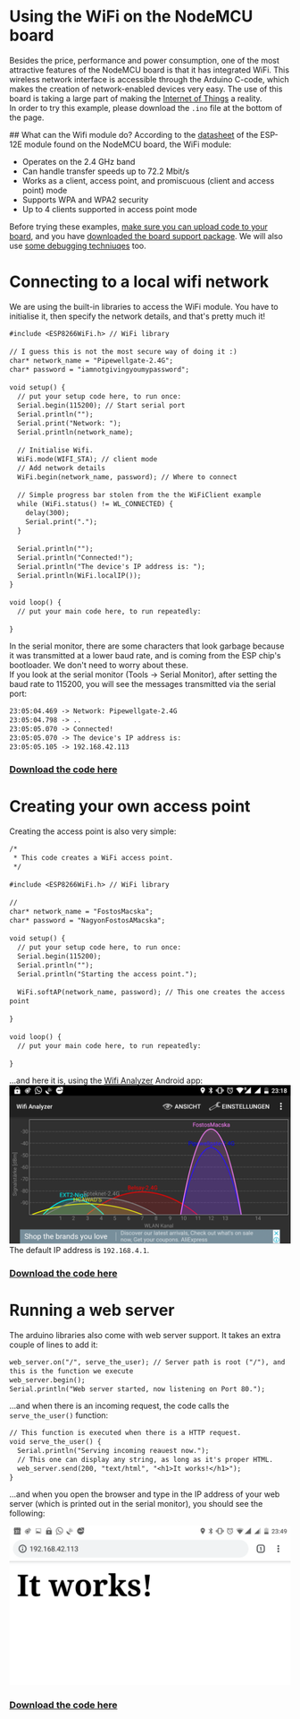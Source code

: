 # Using the WiFi on the NodeMCU board

Besides the price, performance and power consumption, one of the most attractive features of the NodeMCU board is that it has integrated WiFi. This wireless network interface is accessible through the Arduino C-code, which makes the creation of network-enabled devices very easy. The use of this board is taking a large part of making the [Internet of Things](https://www.forbes.com/sites/jacobmorgan/2014/05/13/simple-explanation-internet-things-that-anyone-can-understand/#7c37f9761d09) a reality.  
In order to try this example, please download the `.ino` file at the bottom of the page.

## What can the Wifi module do?
According to the [datasheet](https://www.kloppenborg.net/images/blog/esp8266/esp8266-esp12e-specs.pdf) of the ESP-12E module found on the NodeMCU board, the WiFi module:

- Operates on the 2.4 GHz band
- Can handle transfer speeds up to 72.2 Mbit/s
- Works as a client, access point, and promiscuous (client and access point) mode
- Supports WPA and WPA2 security
- Up to 4 clients supported in access point mode


Before trying these examples, [make sure you can upload code to your board](getting_started.md), and you have [downloaded the board support package](arduino.md). We will also use [some debugging techniuqes](debug.md) too.

# Connecting to a local wifi network

We are using the built-in libraries to access the WiFi module. You have to initialise it, then specify the network details, and that's pretty much it!

```
#include <ESP8266WiFi.h> // WiFi library

// I guess this is not the most secure way of doing it :)
char* network_name = "Pipewellgate-2.4G";
char* password = "iamnotgivingyoumypassword";

void setup() {
  // put your setup code here, to run once:
  Serial.begin(115200); // Start serial port
  Serial.println("");
  Serial.print("Network: ");
  Serial.println(network_name);

  // Initialise Wifi.
  WiFi.mode(WIFI_STA); // client mode
  // Add network details
  WiFi.begin(network_name, password); // Where to connect

  // Simple progress bar stolen from the the WiFiClient example
  while (WiFi.status() != WL_CONNECTED) {
    delay(300);
    Serial.print(".");
  }
  
  Serial.println("");
  Serial.println("Connected!");
  Serial.println("The device's IP address is: ");
  Serial.println(WiFi.localIP());
}

void loop() {
  // put your main code here, to run repeatedly:

}
```



In the serial monitor, there are some characters that look garbage because it was transmitted at a lower baud rate, and is coming from the ESP chip's bootloader. We don't need to worry about these.  
If you look at the serial monitor (Tools -> Serial Monitor), after setting the baud rate to 115200, you will see the messages transmitted via the serial port:  
```
23:05:04.469 -> Network: Pipewellgate-2.4G
23:05:04.798 -> ..
23:05:05.070 -> Connected!
23:05:05.070 -> The device's IP address is: 
23:05:05.105 -> 192.168.42.113
```
### [Download the code here](arduino_code_files/wifi_client/wifi_client.ino)

# Creating your own access point

Creating the access point is also very simple:
```
/*
 * This code creates a WiFi access point.
 */

#include <ESP8266WiFi.h> // WiFi library

//
char* network_name = "FostosMacska";
char* password = "NagyonFostosAMacska";

void setup() {
  // put your setup code here, to run once:
  Serial.begin(115200);
  Serial.println("");
  Serial.println("Starting the access point.");

  WiFi.softAP(network_name, password); // This one creates the access point

}

void loop() {
  // put your main code here, to run repeatedly:

}
```
...and here it is, using the [Wifi Analyzer](https://play.google.com/store/apps/details?id=com.farproc.wifi.analyzer&hl=en) Android app:
![ap_works](images/ap_works.png)  
The default IP address is `192.168.4.1`.

### [Download the code here](arduino_code_files/wifi_ap/wifi_ap.ino)

# Running a web server

The arduino libraries also come with web server support. It takes an extra couple of lines to add it:
```
web_server.on("/", serve_the_user); // Server path is root ("/"), and this is the function we execute
web_server.begin();
Serial.println("Web server started, now listening on Port 80.");
```
...and when there is an incoming request, the code calls the `serve_the_user()` function:
```
// This function is executed when there is a HTTP request.
void serve_the_user() {
  Serial.println("Serving incoming reauest now.");
  // This one can display any string, as long as it's proper HTML.
  web_server.send(200, "text/html", "<h1>It works!</h1>");
}
```
...and when you open the browser and type in the IP address of your web server (which is printed out in the serial monitor), you should see the following:

![it_works](images/it_works.png)

### [Download the code here](arduino_code_files/web_server/web_server.ino)